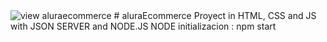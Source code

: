 <img src= "assets/aluraEcommerce.png" alt="view aluraecommerce">
# aluraEcommerce
Proyect in HTML, CSS and JS with JSON SERVER and NODE.JS
 NODE initializacion : npm start
